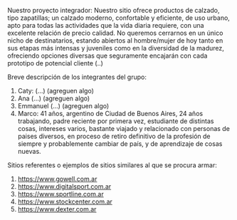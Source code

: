 Nuestro proyecto integrador: Nuestro sitio ofrece productos de calzado, tipo zapatillas; un calzado moderno, confortable y eficiente, de uso urbano, apto para todas las actividades que la vida diaria requiere, con una excelente relación de precio calidad. 
No queremos cerrarnos en un único nicho de destinatarios, estando abiertos al hombre/mujer de hoy tanto en sus etapas más intensas y juveniles como en la diversidad de la madurez, ofreciendo opciones diversas que seguramente encajarán con cada prototipo de potencial cliente (..)

Breve descripción de los integrantes del grupo: 
1) Caty: (...) (agreguen algo)
2) Ana (...)   (agreguen algo)
3) Emmanuel (...) (agreguen algo)
4) Marco: 41 años, argentino de Ciudad de Buenos Aires, 24 años trabajando, padre reciente por primera vez, estudiante de distintas cosas, intereses varios, bastante viajado y relacionado con personas de paises diversos, en proceso de retiro definitivo de la profesión de siempre y probablemente cambiar de país, y de aprendizaje de cosas nuevas.     

Sitios referentes o ejemplos de sitios similares al que se procura armar:
1) https://www.gowell.com.ar
2) https://www.digitalsport.com.ar 
3) https://www.sportline.com.ar
4) https://www.stockcenter.com.ar 
5) https://www.dexter.com.ar 